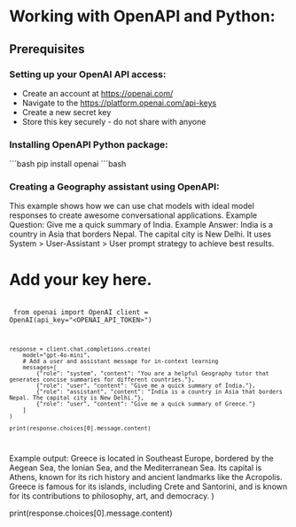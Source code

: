 # Working with OpenAPI and Python:

## Prerequisites

### Setting up your OpenAI API access:
* Create an account at https://openai.com/
* Navigate to the https://platform.openai.com/api-keys
* Create a new secret key
* Store this key securely - do not share with anyone

### Installing OpenAPI Python package:
´´´bash 
    pip install openai
´´´bash

### Creating a Geography assistant using OpenAPI:
This example shows how we can use chat models with ideal model responses to create awesome conversational applications.
Example Question: Give me a quick summary of India.
Example Answer: India is a country in Asia that borders Nepal. The capital city is New Delhi.
It uses System > User-Assistant > User prompt strategy to achieve best results.

# Add your key here.
<br /> <code> 
    from openai import OpenAI
    client = OpenAI(api_key="<OPENAI_API_TOKEN>")

    response = client.chat.completions.create(
        model="gpt-4o-mini",
        # Add a user and assistant message for in-context learning
        messages=[
            {"role": "system", "content": "You are a helpful Geography tutor that generates concise summaries for different countries."},
            {"role": "user", "content": "Give me a quick summary of India."},
            {"role": "assistant", "content": "India is a country in Asia that borders Nepal. The capital city is New Delhi."},
            {"role": "user", "content": "Give me a quick summary of Greece."}
        ]
    )

    print(response.choices[0].message.content)
</code>

Example output:
Greece is located in Southeast Europe, bordered by the Aegean Sea, the Ionian Sea, and the Mediterranean Sea. Its capital is Athens, known for its rich history and ancient landmarks like the Acropolis. Greece is famous for its islands, including Crete and Santorini, and is known for its contributions to philosophy, art, and democracy.
)

print(response.choices[0].message.content)
